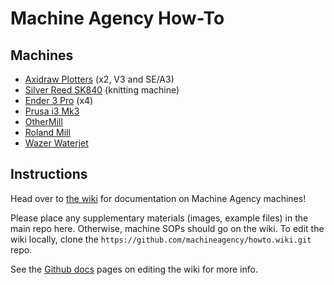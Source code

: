 # Machine Agency How-To

## Machines

- [Axidraw Plotters](axidraw/README.md) (x2, V3 and SE/A3)
- [Silver Reed SK840](silverreed/README.md) (knitting machine)
- [Ender 3 Pro](ender/README.md) (x4)
- [Prusa i3 Mk3](prusa/README.md)
- [OtherMill](othermill/README.md)
- [Roland Mill](roland/README.md)
- [Wazer Waterjet](wazer/README.md)

## Instructions

Head over to [the wiki](https://github.com/machineagency/howto/wiki) for
documentation on Machine Agency machines!

Please place any supplementary materials (images, example files) in the main
repo here. Otherwise, machine SOPs should go on the wiki. To edit the wiki
locally, clone the `https://github.com/machineagency/howto.wiki.git` repo.

See the
[Github docs](https://docs.github.com/en/communities/documenting-your-project-with-wikis/adding-or-editing-wiki-pages#adding-or-editing-wiki-pages-locally)
pages on editing the wiki for more info.
